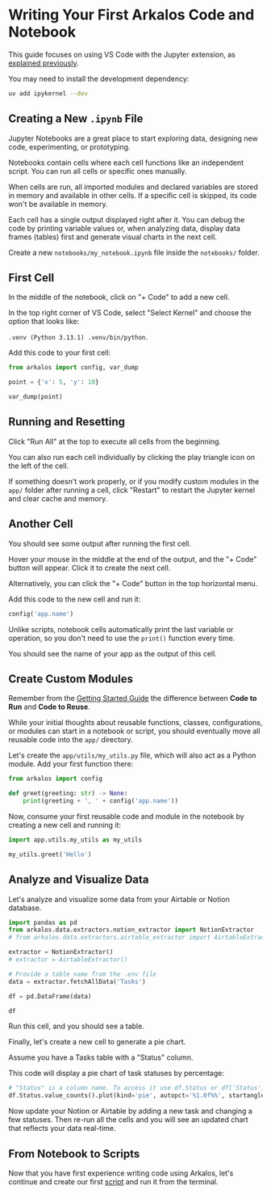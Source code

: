 # Writing Your First Arkalos Code and Notebook

This guide focuses on using VS Code with the Jupyter extension, as [explained previously](/docs/installation/#install-extensions).

You may need to install the development dependency:

```bash
uv add ipykernel --dev
```


## Creating a New `.ipynb` File

Jupyter Notebooks are a great place to start exploring data, designing new code, experimenting, or prototyping.

Notebooks contain cells where each cell functions like an independent script. You can run all cells or specific ones manually.

When cells are run, all imported modules and declared variables are stored in memory and available in other cells. If a specific cell is skipped, its code won't be available in memory.

Each cell has a single output displayed right after it. You can debug the code by printing variable values or, when analyzing data, display data frames (tables) first and generate visual charts in the next cell.

Create a new `notebooks/my_notebook.ipynb` file inside the `notebooks/` folder.


## First Cell

In the middle of the notebook, click on "+ Code" to add a new cell.

In the top right corner of VS Code, select "Select Kernel" and choose the option that looks like:

`.venv (Python 3.13.1) .venv/bin/python`.

Add this code to your first cell:

```python title="notebooks/my_notebook.ipynb (Cell 1)"
from arkalos import config, var_dump

point = {'x': 5, 'y': 10}

var_dump(point)
```


## Running and Resetting

Click "Run All" at the top to execute all cells from the beginning.

You can also run each cell individually by clicking the play triangle icon on the left of the cell.

If something doesn't work properly, or if you modify custom modules in the `app/` folder after running a cell, click "Restart" to restart the Jupyter kernel and clear cache and memory.


## Another Cell

You should see some output after running the first cell.

Hover your mouse in the middle at the end of the output, and the "+ Code" button will appear. Click it to create the next cell.

Alternatively, you can click the "+ Code" button in the top horizontal menu.

Add this code to the new cell and run it:

```python title="notebooks/my_notebook.ipynb (Cell 2)"
config('app.name')
```

Unlike scripts, notebook cells automatically print the last variable or operation, so you don't need to use the `print()` function every time.

You should see the name of your app as the output of this cell.


## Create Custom Modules

Remember from the [Getting Started Guide](/docs/structure/#code-to-run-notebooks-and-scripts) the difference between **Code to Run** and **Code to Reuse**.

While your initial thoughts about reusable functions, classes, configurations, or modules can start in a notebook or script, you should eventually move all reusable code into the `app/` directory.

Let's create the `app/utils/my_utils.py` file, which will also act as a Python module. Add your first function there:

```python title="app/utils/my_utils.py"
from arkalos import config

def greet(greeting: str) -> None:
    print(greeting + ', ' + config('app.name'))
```

Now, consume your first reusable code and module in the notebook by creating a new cell and running it:

```python title="notebooks/my_notebook.ipynb (Cell 3)"
import app.utils.my_utils as my_utils

my_utils.greet('Hello')
```


## Analyze and Visualize Data

Let's analyze and visualize some data from your Airtable or Notion database.

```python title="notebooks/my_notebook.ipynb (Cell 4)"
import pandas as pd
from arkalos.data.extractors.notion_extractor import NotionExtractor
# from arkalos.data.extractors.airtable_extractor import AirtableExtractor

extractor = NotionExtractor()
# extractor = AirtableExtractor()

# Provide a table name from the .env file
data = extractor.fetchAllData('Tasks')  

df = pd.DataFrame(data)

df
```

Run this cell, and you should see a table.

Finally, let's create a new cell to generate a pie chart.

Assume you have a Tasks table with a "Status" column.

This code will display a pie chart of task statuses by percentage:

```python title="notebooks/my_notebook.ipynb (Cell 5)"
# "Status" is a column name. To access it use df.Status or df['Status']
df.Status.value_counts().plot(kind='pie', autopct='%1.0f%%', startangle=90)
```

Now update your Notion or Airtable by adding a new task and changing a few statuses. Then re-run all the cells and you will see an updated chart that reflects your data real-time.


## From Notebook to Scripts

Now that you have first experience writing code using Arkalos, let's continue and create our first [script](/docs/scripts) and run it from the terminal.

